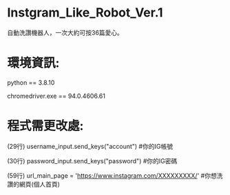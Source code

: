 # Instgram_Like_Robot_Ver.1

自動洗讚機器人，一次大約可按36篇愛心。


# 環境資訊:

python == 3.8.10

chromedriver.exe == 94.0.4606.61


# 程式需更改處: 

(29行) username_input.send_keys("account")    #你的IG帳號

(30行) password_input.send_keys("password")   #你的IG密碼

(59行) url_main_page = 'https://www.instagram.com/XXXXXXXXX/'   #你想洗讚的網頁(個人首頁)

